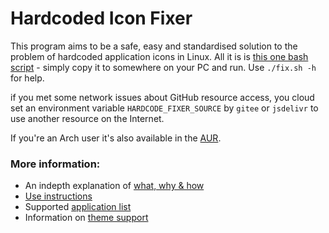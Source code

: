 # Hardcoded Icon Fixer

This program aims to be a safe, easy and standardised solution to the problem of hardcoded application icons in Linux. All it is is [this one bash script](https://github.com/Foggalong/hardcode-fixer/blob/master/fix.sh) - simply copy it to somewhere on your PC and run. Use ```./fix.sh -h``` for help.

if you met some network issues about GitHub resource access, you cloud set an environment variable `HARDCODE_FIXER_SOURCE` by `gitee` or `jsdelivr` to use another resource on the Internet.

If you're an Arch user it's also available in the [AUR](https://aur.archlinux.org/packages/hardcode-fixer-git/).

### More information:
+ An indepth explanation of [what, why & how](https://github.com/Foggalong/hardcode-fixer/wiki/What,-Why-&-How)
+ [Use instructions](https://github.com/Foggalong/hardcode-fixer/wiki/Instructions)
+ Supported [application list](https://github.com/Foggalong/hardcode-fixer/wiki/App-Support)
+ Information on [theme support](https://github.com/Foggalong/hardcode-fixer/wiki/Theme-Support)
